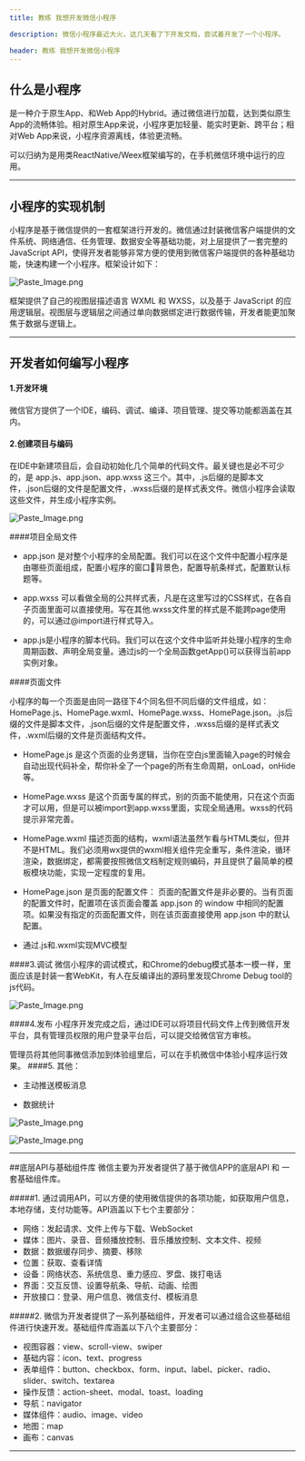 ```yaml
---
title: 教练 我想开发微信小程序

description: 微信小程序最近大火，这几天看了下开发文档，尝试着开发了一个小程序。

header: 教练 我想开发微信小程序
---
```


## 什么是小程序
是一种介于原生App、和Web App的Hybrid。通过微信进行加载，达到类似原生App的流畅体验。相对原生App来说，小程序更加轻量、能实时更新、跨平台；相对Web App来说，小程序资源离线，体验更流畅。

可以归纳为是用类ReactNative/Weex框架编写的，在手机微信环境中运行的应用。

-------

## 小程序的实现机制

小程序是基于微信提供的一套框架进行开发的。微信通过封装微信客户端提供的文件系统、网络通信、任务管理、数据安全等基础功能，对上层提供了一套完整的JavaScript API，使得开发者能够非常方便的使用到微信客户端提供的各种基础功能，快速构建一个小程序。框架设计如下：

![Paste_Image.png](http://upload-images.jianshu.io/upload_images/149318-5fe6f63dbad1f478.png?imageMogr2/auto-orient/strip%7CimageView2/2/w/1240)


框架提供了自己的视图层描述语言 WXML 和 WXSS，以及基于 JavaScript 的应用逻辑层。视图层与逻辑层之间通过单向数据绑定进行数据传输，开发者能更加聚焦于数据与逻辑上。

-------

## 开发者如何编写小程序
#### 1.开发环境

微信官方提供了一个IDE，编码、调试、编译、项目管理、提交等功能都涵盖在其内。


#### 2.创建项目与编码

在IDE中新建项目后，会自动初始化几个简单的代码文件。最关键也是必不可少的，是 app.js、app.json、app.wxss 这三个。其中，.js后缀的是脚本文件，.json后缀的文件是配置文件，.wxss后缀的是样式表文件。微信小程序会读取这些文件，并生成小程序实例。

![Paste_Image.png](http://upload-images.jianshu.io/upload_images/149318-0149106b4cd381b1.png?imageMogr2/auto-orient/strip%7CimageView2/2/w/1240)



####项目全局文件

* app.json 是对整个小程序的全局配置。我们可以在这个文件中配置小程序是由哪些页面组成，配置小程序的窗口背景色，配置导航条样式，配置默认标题等。

* app.wxss 可以看做全局的公共样式表，凡是在这里写过的CSS样式，在各自子页面里面可以直接使用。写在其他.wxss文件里的样式是不能跨page使用的，可以通过@import进行样式导入。

* app.js是小程序的脚本代码。我们可以在这个文件中监听并处理小程序的生命周期函数、声明全局变量。通过js的一个全局函数getApp()可以获得当前app实例对象。

####页面文件

小程序的每一个页面是由同一路径下4个同名但不同后缀的文件组成，如：HomePage.js、HomePage.wxml、HomePage.wxss、HomePage.json。.js后缀的文件是脚本文件，.json后缀的文件是配置文件，.wxss后缀的是样式表文件，.wxml后缀的文件是页面结构文件。

* HomePage.js 是这个页面的业务逻辑，当你在空白js里面输入page的时候会自动出现代码补全，帮你补全了一个page的所有生命周期，onLoad，onHide等。
* HomePage.wxss 是这个页面专属的样式，别的页面不能使用，只在这个页面才可以用，但是可以被import到app.wxss里面，实现全局通用。wxss的代码提示非常完善。

* HomePage.wxml 描述页面的结构，wxml语法虽然乍看与HTML类似，但并不是HTML。我们必须用wx提供的wxml相关组件完全重写，条件渲染，循环渲染，数据绑定，都需要按照微信文档制定规则编码，并且提供了最简单的模板模块功能，实现一定程度的复用。

* HomePage.json 是页面的配置文件：
页面的配置文件是非必要的。当有页面的配置文件时，配置项在该页面会覆盖 app.json 的 window 中相同的配置项。如果没有指定的页面配置文件，则在该页面直接使用 app.json 中的默认配置。
* 通过.js和.wxml实现MVC模型


####3.调试
微信小程序的调试模式，和Chrome的debug模式基本一模一样，里面应该是封装一套WebKit，有人在反编译出的源码里发现Chrome Debug tool的js代码。

![Paste_Image.png](http://upload-images.jianshu.io/upload_images/149318-2432d6ec17f15809.png?imageMogr2/auto-orient/strip%7CimageView2/2/w/1240)




####4.发布
小程序开发完成之后，通过IDE可以将项目代码文件上传到微信开发平台，具有管理员权限的用户登录平台后，可以提交给微信官方审核。

管理员将其他同事微信添加到体验组里后，可以在手机微信中体验小程序运行效果。
####5. 其他：
* 主动推送模板消息

* 数据统计

![Paste_Image.png](http://upload-images.jianshu.io/upload_images/149318-c0c03bc5c9487aea.png?imageMogr2/auto-orient/strip%7CimageView2/2/w/1240)



![Paste_Image.png](http://upload-images.jianshu.io/upload_images/149318-94f241025e1881f9.png?imageMogr2/auto-orient/strip%7CimageView2/2/w/1240)



-------


##底层API与基础组件库
微信主要为开发者提供了基于微信APP的底层API 和 一套基础组件库。

#####1. 通过调用API，可以方便的使用微信提供的各项功能，如获取用户信息，本地存储，支付功能等。API涵盖以下七个主要部分：
   
* 网络：发起请求、文件上传与下载、WebSocket
* 媒体：图片、录音、音频播放控制、音乐播放控制、文本文件、视频
* 数据：数据缓存同步、摘要、移除
* 位置：获取、查看详情
* 设备：网络状态、系统信息、重力感应、罗盘、拨打电话
* 界面：交互反馈、设置导航条、导航、动画、绘图
* 开放接口：登录、用户信息、微信支付、模板消息
   
#####2. 微信为开发者提供了一系列基础组件，开发者可以通过组合这些基础组件进行快速开发。基础组件库涵盖以下八个主要部分：
    
 * 视图容器：view、scroll-view、swiper
 * 基础内容：icon、text、progress
 * 表单组件：button、checkbox、form、input、label、picker、radio、slider、switch、textarea
 * 操作反馈：action-sheet、modal、toast、loading
 * 导航：navigator
 * 媒体组件：audio、image、video
 * 地图：map
 * 画布：canvas

-------

